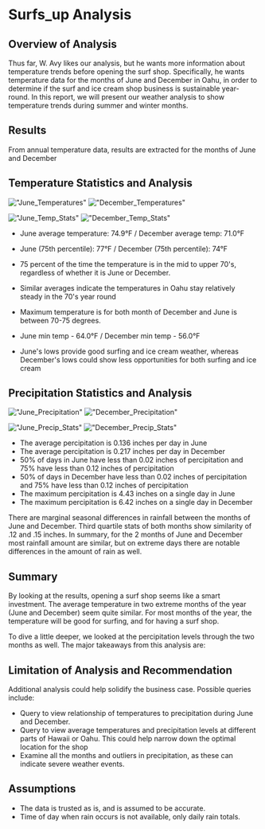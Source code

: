 # Surfs_up Analysis

## Overview of Analysis
Thus far, W. Avy likes our analysis, but he wants more information about temperature trends before opening the surf shop. Specifically, he wants temperature data for the months of June and December in Oahu, in order to determine if the surf and ice cream shop business is sustainable year-round. In this report, we will present our weather analysis to show temperature trends during summer and winter months.

## Results

From annual temperature data, results are extracted for the months of June and December

## Temperature Statistics and Analysis

!["June_Temperatures"](06_June_Temperatures.png)
!["December_Temperatures"](12_December_Temperatures.png)

!["June_Temp_Stats"](06_June_Temp_Stats.png)
!["December_Temp_Stats"](12_December_Temp_Stats.png)

- June average temperature: 74.9°F / December average temp: 71.0°F
- June (75th percentile): 77°F / December (75th percentile): 74°F
- 75 percent of the time the temperature is in the mid to upper 70's, regardless of whether it is June or December.
- Similar averages indicate the temperatures in Oahu stay relatively steady in the 70's year round

- Maximum temperature is for both month of December and June is between 70-75 degrees.
- June min temp - 64.0°F / December min temp - 56.0°F
- June's lows provide good surfing and ice cream weather, whereas December's lows could show less opportunities for both surfing and ice cream

## Precipitation Statistics and Analysis

!["June_Precipitation"](06_June_Precipitations.png)
!["December_Precipitation"](12_December_Precipitations.png)

!["June_Precip_Stats"](06_June_Precip_Stats.png)
!["December_Precip_Stats"](12_December_Precip_Stats.png)


- The average percipitation is 0.136 inches per day in June
- The average percipitation is 0.217 inches per day in December
- 50% of days in June have less than 0.02 inches of percipitation and 75% have less than 0.12 inches of percipitation
- 50% of days in December have less than 0.02 inches of percipitation and 75% have less than 0.12 inches of percipitation
- The maximum percipitation is 4.43 inches on a single day in June
- The maximum percipitation is 6.42 inches on a single day in December

There are marginal seasonal differences in rainfall between the months of June and December.
Third quartile stats of both months show similarity of .12 and .15 inches.
In summary, for the 2 months of June and December most rainfall amount are similar, but on extreme days there are notable differences in the amount of rain as well.

## Summary

By looking at the results, opening a surf shop seems like a smart investment. The average temperature in two extreme months of the year (June and December) seem quite similar. For most months of the year, the temperature will be good for surfing, and for having a surf shop.

To dive a little deeper, we looked at the percipitation levels through the two months as well. The major takeaways from this analysis are:

## Limitation of Analysis and Recommendation

Additional analysis could help solidify the business case. Possible queries include:

- Query to view relationship of temperatures to precipitation during June and December.
- Query to view average temperatures and precipitation levels at different parts of Hawaii or Oahu. This could help narrow down the optimal location for the shop
- Examine all the months and outliers in precipitation, as these can indicate severe weather events.

## Assumptions

- The data is trusted as is, and is assumed to be accurate.
- Time of day when rain occurs is not available, only daily rain totals.
